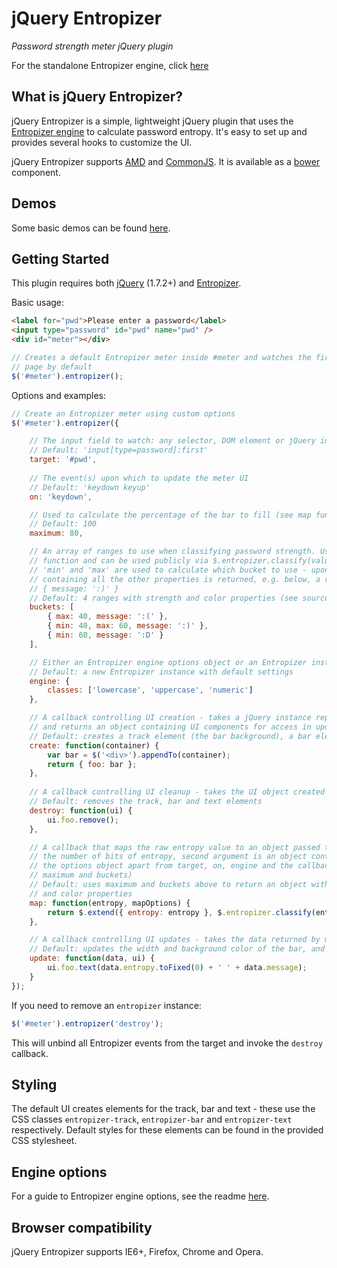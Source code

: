 ﻿# jQuery Entropizer

*Password strength meter jQuery plugin*

For the standalone Entropizer engine, click [here](https://github.com/jreesuk/entropizer)

## What is jQuery Entropizer?

jQuery Entropizer is a simple, lightweight jQuery plugin that uses the [Entropizer engine](https://github.com/jreesuk/entropizer) to
calculate password entropy. It's easy to set up and provides several hooks to customize the UI.

jQuery Entropizer supports [AMD](http://requirejs.org/) and [CommonJS](http://wiki.commonjs.org/wiki/CommonJS). It is available
as a [bower](http://bower.io/) component.

## Demos

Some basic demos can be found [here](http://jreesuk.github.io/jquery-entropizer/).

## Getting Started

This plugin requires both [jQuery](http://jquery.com/) (1.7.2+) and [Entropizer](https://github.com/jreesuk/entropizer).

Basic usage:

```html
<label for="pwd">Please enter a password</label>
<input type="password" id="pwd" name="pwd" />
<div id="meter"></div>
```

```js
// Creates a default Entropizer meter inside #meter and watches the first password field on the
// page by default
$('#meter').entropizer();
```

Options and examples:

```js
// Create an Entropizer meter using custom options
$('#meter').entropizer({

	// The input field to watch: any selector, DOM element or jQuery instance
	// Default: 'input[type=password]:first'
	target: '#pwd',
	
	// The event(s) upon which to update the meter UI
	// Default: 'keydown keyup'
	on: 'keydown',

	// Used to calculate the percentage of the bar to fill (see map function below)
	// Default: 100
	maximum: 80,

	// An array of ranges to use when classifying password strength. Used internally by default map
	// function and can be used publicly via $.entropizer.classify(value, buckets). Properties
	// 'min' and 'max' are used to calculate which bucket to use - upon finding a match, an object
	// containing all the other properties is returned, e.g. below, a value of 42 returns
	// { message: ':)' }
	// Default: 4 ranges with strength and color properties (see source for values)
	buckets: [
		{ max: 40, message: ':(' },
		{ min: 40, max: 60, message: ':)' },
		{ min: 60, message: ':D' }
	],

	// Either an Entropizer engine options object or an Entropizer instance
	// Default: a new Entropizer instance with default settings
	engine: {
		classes: ['lowercase', 'uppercase', 'numeric']
	},

	// A callback controlling UI creation - takes a jQuery instance representing the container
	// and returns an object containing UI components for access in update and destroy
	// Default: creates a track element (the bar background), a bar element and a text element
	create: function(container) {
		var bar = $('<div>').appendTo(container);
		return { foo: bar };
	},
	
	// A callback controlling UI cleanup - takes the UI object created by create
	// Default: removes the track, bar and text elements
	destroy: function(ui) {
		ui.foo.remove();
	},

	// A callback that maps the raw entropy value to an object passed to update. First argument is
	// the number of bits of entropy, second argument is an object containing all properties on
	// the options object apart from target, on, engine and the callbacks (i.e. by default, just
	// maximum and buckets)
	// Default: uses maximum and buckets above to return an object with entropy, percent, strength
	// and color properties
	map: function(entropy, mapOptions) {
		return $.extend({ entropy: entropy }, $.entropizer.classify(entropy, mapOptions.buckets));
	},

	// A callback controlling UI updates - takes the data returned by map and the ui object
	// Default: updates the width and background color of the bar, and displays the number of bits
	update: function(data, ui) {
		ui.foo.text(data.entropy.toFixed(0) + ' ' + data.message);
	}
});
```

If you need to remove an `entropizer` instance:

```js
$('#meter').entropizer('destroy');
```

This will unbind all Entropizer events from the target and invoke the `destroy` callback.

## Styling

The default UI creates elements for the track, bar and text - these use the CSS classes
`entropizer-track`, `entropizer-bar` and `entropizer-text` respectively. Default styles for these
elements can be found in the provided CSS stylesheet.

## Engine options

For a guide to Entropizer engine options, see the readme [here](https://github.com/jreesuk/entropizer).

## Browser compatibility

jQuery Entropizer supports IE6+, Firefox, Chrome and Opera.
